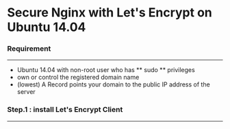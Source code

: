 # Secure Nginx with Let's Encrypt on Ubuntu 14.04

<script type="text/javascript" src="../js/general.js"></script>

### Requirement
---

* Ubuntu 14.04 with non-root user who has ** sudo ** privileges
* own or control the registered domain name
* (lowest) A Record points your domain to the public IP address of the server

### Step.1 : install Let's Encrypt Client
---






